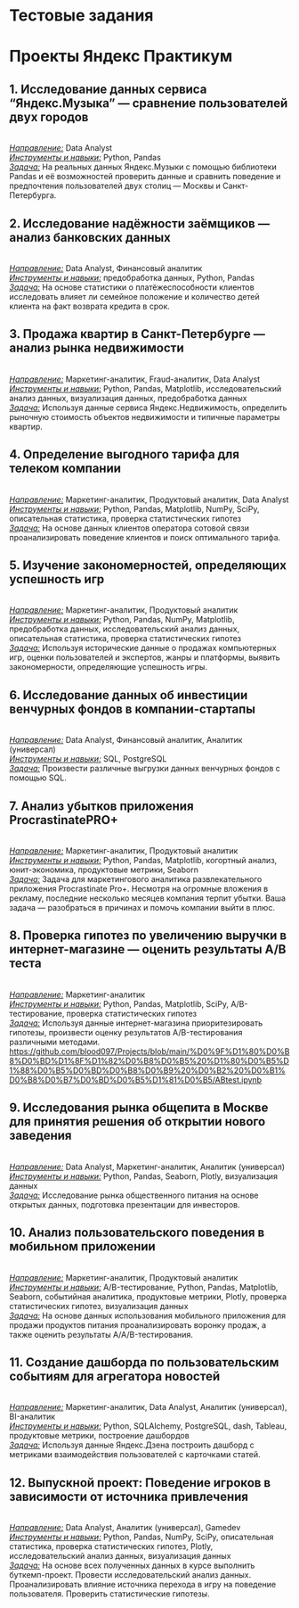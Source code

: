 # Тестовые задания


# Проекты Яндекс Практикум
## **1. Исследование данных сервиса “Яндекс.Музыка” — сравнение пользователей двух городов**
<br><u>*Направление:*</u> Data Analyst
<br><u>*Инструменты и навыки:*</u> Python, Pandas 
<br><u>*Задача:*</u> На реальных данных Яндекс.Музыки c помощью библиотеки Pandas и её возможностей проверить данные и сравнить поведение и предпочтения пользователей двух столиц — Москвы и Санкт-Петербурга.

## **2. Исследование надёжности заёмщиков — анализ банковских данных**
<br><u>*Направление:*</u> Data Analyst, Финансовый аналитик
<br><u>*Инструменты и навыки:*</u> предобработка данных, Python, Pandas
<br><u>*Задача:*</u> На основе статистики о платёжеспособности клиентов исследовать влияет ли семейное положение и количество детей клиента на факт возврата кредита в срок.

## **3. Продажа квартир в Санкт-Петербурге — анализ рынка недвижимости**
<br><u>*Направление:*</u> Маркетинг-аналитик, Fraud-аналитик, Data Analyst
<br><u>*Инструменты и навыки:*</u> Python, Pandas, Matplotlib, исследовательский анализ данных, визуализация данных, предобработка данных 
<br><u>*Задача:*</u> Используя данные сервиса Яндекс.Недвижимость, определить рыночную стоимость объектов недвижимости и типичные параметры квартир.

## **4. Определение выгодного тарифа для телеком компании**
<br><u>*Направление:*</u> Маркетинг-аналитик, Продуктовый аналитик, Data Analyst
<br><u>*Инструменты и навыки:*</u> Python, Pandas, Matplotlib, NumPy, SciPy, описательная статистика, проверка статистических гипотез
<br><u>*Задача:*</u> На основе данных клиентов оператора сотовой связи проанализировать поведение клиентов и поиск оптимального тарифа.

## **5. Изучение закономерностей, определяющих успешность игр**
<br><u>*Направление:*</u> Маркетинг-аналитик, Продуктовый аналитик
<br><u>*Инструменты и навыки:*</u> Python, Pandas, NumPy, Matplotlib, предобработка данных, исследовательский анализ данных, описательная статистика, проверка статистических гипотез
<br><u>*Задача:*</u> Используя исторические данные о продажах компьютерных игр, оценки пользователей и экспертов, жанры и платформы, выявить закономерности, определяющие успешность игры.

## **6. Исследование данных об инвестиции венчурных фондов в компании-стартапы**
<br><u>*Направление:*</u> Data Analyst, Финансовый аналитик, Аналитик (универсал)
<br><u>*Инструменты и навыки:*</u> SQL, PostgreSQL
<br><u>*Задача:*</u> Произвести различные выгрузки данных венчурных фондов с помощью SQL.

## **7. Анализ убытков приложения ProcrastinatePRO+**
<br><u>*Направление:*</u> Маркетинг-аналитик, Продуктовый аналитик
<br><u>*Инструменты и навыки:*</u> Python, Pandas, Matplotlib, когортный анализ, юнит-экономика, продуктовые метрики, Seaborn
<br><u>*Задача:*</u> Задача для маркетингового аналитика развлекательного приложения Procrastinate Pro+. Несмотря на огромные вложения в рекламу, последние несколько месяцев компания терпит убытки. Ваша задача — разобраться в причинах и помочь компании выйти в плюс.

## **8. Проверка гипотез по увеличению выручки в интернет-магазине — оценить результаты A/B теста**
<br><u>*Направление:*</u> Маркетинг-аналитик
<br><u>*Инструменты и навыки:*</u> Python, Pandas, Matplotlib, SciPy, A/B-тестирование, проверка статистических гипотез
<br><u>*Задача:*</u> Используя данные интернет-магазина приоритезировать гипотезы, произвести оценку результатов A/B-тестирования различными методами.
<br>https://github.com/blood097/Projects/blob/main/%D0%9F%D1%80%D0%B8%D0%BD%D1%8F%D1%82%D0%B8%D0%B5%20%D1%80%D0%B5%D1%88%D0%B5%D0%BD%D0%B8%D0%B9%20%D0%B2%20%D0%B1%D0%B8%D0%B7%D0%BD%D0%B5%D1%81%D0%B5/ABtest.ipynb

## **9. Исследования рынка общепита в Москве для принятия решения об открытии нового заведения**
<br><u>*Направление:*</u> Data Analyst, Маркетинг-аналитик, Аналитик (универсал)
<br><u>*Инструменты и навыки:*</u> Python, Pandas, Seaborn, Plotly, визуализация данных
<br><u>*Задача:*</u> Исследование рынка общественного питания на основе открытых данных, подготовка презентации для инвесторов.

## **10. Анализ пользовательского поведения в мобильном приложении**
<br><u>*Направление:*</u> Маркетинг-аналитик, Продуктовый аналитик 
<br><u>*Инструменты и навыки:*</u> A/B-тестирование, Python, Pandas, Matplotlib, Seaborn, событийная аналитика, продуктовые метрики, Plotly, проверка статистических гипотез, визуализация данных
<br><u>*Задача:*</u> На основе данных использования мобильного приложения для продажи продуктов питания проанализировать воронку продаж, а также оценить результаты A/A/B-тестирования.

## **11. Создание дашборда по пользовательским событиям для агрегатора новостей**
<br><u>*Направление:*</u> Маркетинг-аналитик, Data Analyst, Аналитик (универсал), BI-аналитик
<br><u>*Инструменты и навыки:*</u> Python, SQLAlchemy, PostgreSQL, dash, Tableau, продуктовые метрики, построение дашбордов
<br><u>*Задача:*</u> Используя данные Яндекс.Дзена построить дашборд с метриками взаимодействия пользователей с карточками статей.

## **12. Выпускной проект: Поведение игроков в зависимости от источника привлечения**
<br><u>*Направление:*</u> Data Analyst, Аналитик (универсал), Gamedev
<br><u>*Инструменты и навыки:*</u> Python, Pandas, NumPy, SciPy, описательная статистика, проверка статистических гипотез, Plotly, исследовательский анализ данных, визуализация данных
<br><u>*Задача:*</u> На основе всех полученных данных в курсе выполнить буткемп-проект. Провести исследовательский анализ данных. Проанализировать влияние источника перехода в игру на поведение пользователя. Проверить статистические гипотезы.
